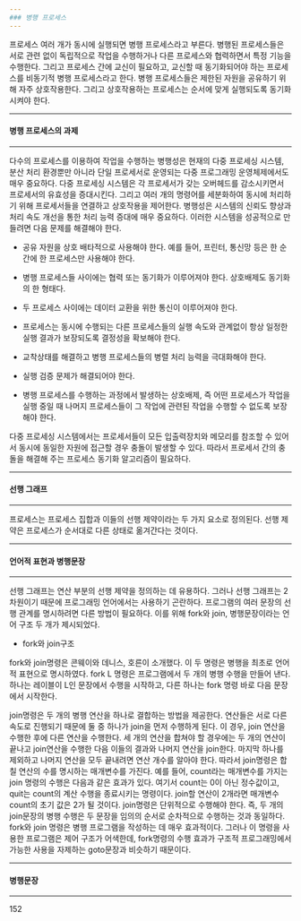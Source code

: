 ```yaml
---
### 병행 프로세스
---
```

프로세스 여러 개가 동시에 실행되면 병행 프로세스라고 부른다. 병행된 프로세스들은 서로 관련 없이 독립적으로 작업을 수행하거나 다른 프로세스와 협력하면서 특정 기능을 수행한다. 그리고 프로세스 간에 교신이 필요하고, 교신할 때 동기화되어야 하는 프로세스를 비동기적 병행 프로세스라고 한다. 병행 프로세스들은 제한된 자원을 공유하기 위해 자주 상호작용한다. 그리고 상호작용하는 프로세스는 순서에 맞게 실행되도록 동기화시켜야 한다.

---
#### 병행 프로세스의 과제
---
다수의 프로세스를 이용하여 작업을 수행하는 병행성은 현재의 다중 프로세싱 시스템, 분산 처리 환경뿐만 아니라 단일 프로세서로 운영되는 다중 프로그래밍 운영체제에서도 매우 중요하다. 다중 프로세싱 시스템은 각 프로세서가 갖는 오버헤드를 감소시키면서 프로세서의 유효성을 증대시킨다. 그리고 여러 개의 명령어를 세분화하여 동시에 처리하기 위해 프로세서들을 연결하고 상호작용을 제어한다. 병행성은 시스템의 신뢰도 향상과 처리 속도 개선을 통한 처리 능력 증대에 매우 중요하다. 이러한 시스템을 성공적으로 만들려면 다음 문제를 해결해야 한다. 

- 공유 자원을 상호 배타적으로 사용해야 한다. 예를 들어, 프린터, 통신망 등은 한 순간에 한 프로세스만 사용해야 한다.

- 병행 프로세스들 사이에는 협력 또는 동기화가 이루어져야 한다. 상호배제도 동기화의 한 형태다.

- 두 프로세스 사이에는 데이터 교환을 위한 통신이 이루어져야 한다.

- 프로세스는 동시에 수행되는 다른 프로세스들의 실행 속도와 관계없이 항상 일정한 실행 결과가 보장되도록 결정성을 확보해야 한다.

- 교착상태를 해결하고 병행 프로세스들의 병렬 처리 능력을 극대화해야 한다.

- 실행 검증 문제가 해결되어야 한다.

- 병행 프로세스를 수행하는 과정에서 발생하는 상호배제, 즉 어떤 프로세스가 작업을 실행 중일 때 나머지 프로세스들이 그 작업에 관련된 작업을 수행할 수 없도록 보장해야 한다.

다중 프로세싱 시스템에서는 프로세서들이 모든 입출력장치와 메모리를 참조할 수 있어서 동시에 동일한 자원에 접근할 경우 충돌이 발생할 수 있다. 따라서 프로세서 간의 충돌을 해결해 주는 프로세스 동기화 알고리즘이 필요하다.

---
#### 선행 그래프
---
프로세스는 프로세스 집합과 이들의 선행 제약이라는 두 가지 요소로 정의된다. 선행 제약은 프로세스가 순서대로 다른 상태로 옮겨간다는 것이다.

---
#### 언어적 표현과 병행문장
---
선행 그래프는 연산 부분의 선행 제약을 정의하는 데 유용하다. 그러나 선행 그래프는 2차원이기 때문에 프로그래밍 언어에서는 사용하기 곤란하다. 프로그램의 여러 문장의 선행 관계를 명시하려면 다른 방법이 필요하다. 이를 위해 fork와 join, 병행문장이라는 언어 구조 두 개가 제시되었다.

- fork와 join구조

fork와 join명령은 콘웨이와 데니스, 호른이 소개했다. 이 두 명령은 병행을 최초로 언어적 표현으로 명시하였다. fork L 명령은 프로그램에서 두 개의 병행 수행을 만들어 낸다. 하나는 레이블이 L인 문장에서 수행을 시작하고, 다른 하나는 fork 명령 바로 다음 문장에서 시작한다.  

join명령은 두 개의 병행 연산을 하나로 결합하는 방법을 제공한다. 연산들은 서로 다른 속도로 진행되기 때문에 둘 중 하나가 join을 먼저 수행하게 된다. 이 경우, join 연산을 수행한 후에 다른 연산을 수행한다. 세 개의 연산을 합쳐야 할 경우에는 두 개의 연산이 끝나고 join연산을 수행한 다음 이들의 결과와 나머지 연산을 join한다. 마지막 하나를 제외하고 나머지 연산을 모두 끝내려면 연산 개수를 알아야 한다. 따라서 join명령은 합칠 연산의 수를 명시하는 매개변수를 가진다. 예를 들어, count라는 매개변수를 가지는 join 명령의 수행은 다음과 같은 효과가 있다. 여기서 count는 0이 아닌 정수값이고, quit는 count의 계산 수행을 종료시키는 명령이다. join할 연산이 2개라면 매개변수 count의 초기 값은 2가 될 것이다. join명령은 단위적으로 수행해야 한다. 즉, 두 개의 join문장의 병행 수행은 두 문장을 임의의 순서로 순차적으로 수행하는 것과 동일하다. fork와 join 명령은 병행 프로그램을 작성하는 데 매우 효과적이다. 그러나 이 명령을 사용한 프로그램은 제어 구조가 어색한데, fork명령의 수행 효과가 구조적 프로그래밍에서 가능한 사용을 자제하는 goto문장과 비슷하기 때문이다.

---
#### 병행문장 
---
152






























